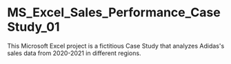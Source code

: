 # MS_Excel_Sales_Performance_CaseStudy_01
This Microsoft Excel project is a fictitious Case Study that analyzes Adidas's sales data from 2020-2021 in different regions.

